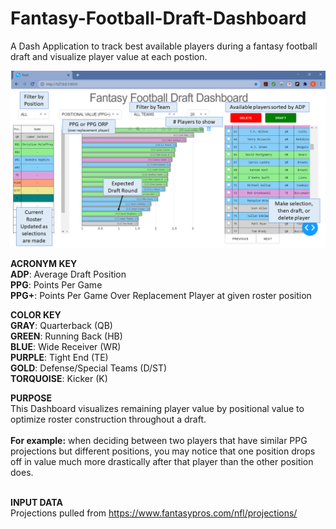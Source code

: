 # Fantasy-Football-Draft-Dashboard
A Dash Application to track best available players during a fantasy football draft and visualize player value at each postion.


![Dash](https://github.com/Ben-Tiemeyer/Fantasy-Football-Draft-Dashboard/blob/main/fantasy_football_draft_dashboard.png)

<b>ACRONYM KEY</b><br/>
<b>ADP</b>: Average Draft Position<br/>
<b>PPG</b>: Points Per Game<br/>
<b>PPG+</b>: Points Per Game Over Replacement Player at given roster position<br/>

<b>COLOR KEY</b><br/>
<b>GRAY</b>: Quarterback (QB)<br/>
<b>GREEN</b>: Running Back (HB)<br/>
<b>BLUE</b>: Wide Receiver (WR)<br/>
<b>PURPLE</b>: Tight End (TE)<br/>
<b>GOLD</b>: Defense/Special Teams (D/ST)<br/>
<b>TORQUOISE</b>: Kicker (K)<br/>

<b>PURPOSE</b><br/>
This Dashboard visualizes remaining player value by positional value to optimize roster construction throughout a draft.<br/><br/>
<b>For example:</b> when deciding between two players that have similar PPG projections but different positions, you may notice that one position drops off in value much more drastically after that player than the other position does.<br/><br/>


<b>INPUT DATA</b><br/>
Projections pulled from https://www.fantasypros.com/nfl/projections/
